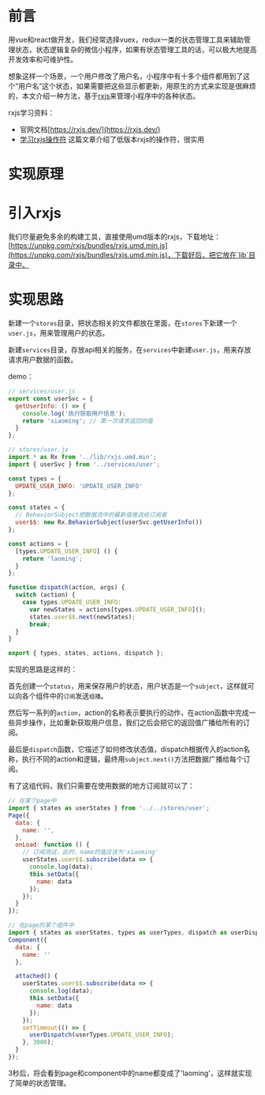 # 前言
用vue和react做开发，我们经常选择vuex，redux一类的状态管理工具来辅助管理状态，状态逻辑复杂的微信小程序，如果有状态管理工具的话，可以极大地提高开发效率和可维护性。

想象这样一个场景，一个用户修改了用户名，小程序中有十多个组件都用到了这个“用户名”这个状态，如果需要把这些显示都更新，用原生的方式来实现是很麻烦的，本文介绍一种方法，基于[rxjs](https://rxjs.dev/)来管理小程序中的各种状态。

rxjs学习资料：
- 官网文档[https://rxjs.dev/](https://rxjs.dev/)
- [学习rxjs操作符](https://rxjs-cn.github.io/learn-rxjs-operators/about/) 这篇文章介绍了低版本rxjs的操作符，很实用

# 实现原理


# 引入rxjs
我们尽量避免多余的构建工具，直接使用umd版本的rxjs，下载地址：[https://unpkg.com/rxjs/bundles/rxjs.umd.min.js](https://unpkg.com/rxjs/bundles/rxjs.umd.min.js)，下载好后，把它放在`lib`目录中。

# 实现思路
新建一个`stores`目录，把状态相关的文件都放在里面，在`stores`下新建一个`user.js`，用来管理用户的状态。

新建`services`目录，存放api相关的服务，在`services`中新建`user.js`，用来存放请求用户数据的函数。

demo：
```javascript
// services/user.js
export const userSvc = {
  getUserInfo: () => {
    console.log('执行获取用户信息');
    return 'xiaoming'; // 第一次请求返回的值
  }
};

// stores/user.js
import * as Rx from '../lib/rxjs.umd.min';
import { userSvc } from '../services/user';

const types = {
  UPDATE_USER_INFO: 'UPDATE_USER_INFO'
};

const states = {
  // BehaviorSubject把数据流中的最新值推送给订阅者
  user$$: new Rx.BehaviorSubject(userSvc.getUserInfo())
};

const actions = {
  [types.UPDATE_USER_INFO] () {
    return 'laoming';
  }
};

function dispatch(action, args) {
  switch (action) {
    case types.UPDATE_USER_INFO:
      var newStates = actions[types.UPDATE_USER_INFO]();
      states.user$$.next(newStates);
      break;
  }
}

export { types, states, actions, dispatch };
```

实现的思路是这样的：

首先创建一个`status`，用来保存用户的状态，用户状态是一个`subject`，这样就可以向各个组件中的`订阅`发送`组播`。

然后写一系列的`action`，action的名称表示要执行的动作，在action函数中完成一些异步操作，比如重新获取用户信息，我们之后会把它的返回值广播给所有的订阅。

最后是`dispatch`函数，它描述了如何修改状态值，dispatch根据传入的action名称，执行不同的action和逻辑，最终用`subject.next()`方法把数据广播给每个订阅。

有了这组代码，我们只需要在使用数据的地方订阅就可以了：
```javascript
// 在某个page中
import { states as userStates } from '../../stores/user';
Page({
  data: {
    name: '',
  },
  onLoad: function () {
    // 订阅测试，此时，name的值应该为'xiaoming'
    userStates.user$$.subscribe(data => {
      console.log(data);
      this.setData({
        name: data
      });
    });
  }
});

// 在page的某个组件中
import { states as userStates, types as userTypes, dispatch as userDispatch } from '../../stores/user';
Component({
  data: {
    name: ''
  },

  attached() {
    userStates.user$$.subscribe(data => {
      console.log(data);
      this.setData({
        name: data
      });
    });
    setTimeout(() => {
      userDispatch(userTypes.UPDATE_USER_INFO);
    }, 3000);
  }
});
```

3秒后，将会看到page和component中的name都变成了'laoming'，这样就实现了简单的状态管理。
